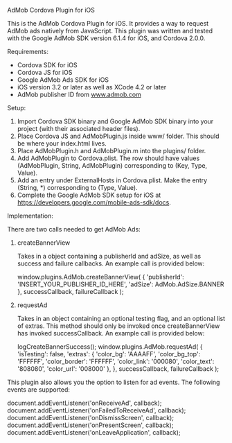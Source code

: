 AdMob Cordova Plugin for iOS

This is the AdMob Cordova Plugin for iOS.  It provides a way to request
AdMob ads natively from JavaScript.  This plugin was written and tested with
the Google AdMob SDK version 6.1.4 for iOS, and Cordova 2.0.0.

Requirements:

- Cordova SDK for iOS
- Cordova JS for iOS
- Google AdMob Ads SDK for iOS
- iOS version 3.2 or later as well as XCode 4.2 or later
- AdMob publisher ID from www.admob.com

Setup:

1. Import Cordova SDK binary and Google AdMob SDK binary into your project (with
   their associated header files).
2. Place Cordova JS and AdMobPlugin.js inside www/ folder. This should be where
   your index.html lives.
3. Place AdMobPlugin.h and AdMobPlugin.m into the plugins/ folder.
4. Add AdMobPlugin to Cordova.plist. The row should have values (AdMobPlugin,
   String, AdMobPlugin) corresponding to (Key, Type, Value).
5. Add an entry under ExternalHosts in Cordova.plist. Make the entry (String, *)
   corresponding to (Type, Value).
6. Complete the Google AdMob SDK setup for iOS at
   https://developers.google.com/mobile-ads-sdk/docs.

Implementation:

There are two calls needed to get AdMob Ads:

1. createBannerView

   Takes in a object containing a publisherId and adSize, as well as success
   and failure callbacks.  An example call is provided below:

     window.plugins.AdMob.createBannerView(
         {
           'publisherId': 'INSERT_YOUR_PUBLISHER_ID_HERE',
           'adSize': AdMob.AdSize.BANNER
         },
         successCallback,
         failureCallback
     );

2. requestAd

   Takes in an object containing an optional testing flag, and an optional
   list of extras.  This method should only be invoked once createBannerView
   has invoked successCallback.  An example call is provided below:

     logCreateBannerSuccess();
     window.plugins.AdMob.requestAd(
         {
           'isTesting': false,
           'extras': {
             'color_bg': 'AAAAFF',
             'color_bg_top': 'FFFFFF',
             'color_border': 'FFFFFF',
             'color_link': '000080',
             'color_text': '808080',
             'color_url': '008000'
           },
         },
         successCallback,
         failureCallback
     );


This plugin also allows you the option to listen for ad events.  The following
events are supported:

document.addEventListener('onReceiveAd', callback);
document.addEventListener('onFailedToReceiveAd', callback);
document.addEventListener('onDismissScreen', callback);
document.addEventListener('onPresentScreen', callback);
document.addEventListener('onLeaveApplication', callback);
